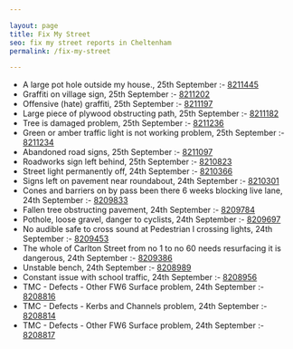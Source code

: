 ```yaml
---

layout: page
title: Fix My Street
seo: fix my street reports in Cheltenham
permalink: /fix-my-street

---
```


<!-- fix_marker starts -->

- A large pot hole outside my house., 25th September :- [8211445](https://www.fixmystreet.com/report/8211445)
- Graffiti on village sign, 25th September :- [8211202](https://www.fixmystreet.com/report/8211202)
- Offensive (hate) graffiti, 25th September :- [8211197](https://www.fixmystreet.com/report/8211197)
- Large piece of plywood obstructing path, 25th September :- [8211182](https://www.fixmystreet.com/report/8211182)
- Tree is damaged problem, 25th September :- [8211236](https://www.fixmystreet.com/report/8211236)
- Green or amber traffic light is not working problem, 25th September :- [8211234](https://www.fixmystreet.com/report/8211234)
- Abandoned road signs, 25th September :- [8211097](https://www.fixmystreet.com/report/8211097)
- Roadworks sign left behind, 25th September :- [8210823](https://www.fixmystreet.com/report/8210823)
- Street light permanently off, 24th September :- [8210366](https://www.fixmystreet.com/report/8210366)
- Signs left on pavement near roundabout, 24th September :- [8210301](https://www.fixmystreet.com/report/8210301)
- Cones and barriers on by pass been there 6 weeks blocking live lane, 24th September :- [8209833](https://www.fixmystreet.com/report/8209833)
- Fallen tree obstructing pavement, 24th September :- [8209784](https://www.fixmystreet.com/report/8209784)
- Pothole, loose gravel, danger to cyclists, 24th September :- [8209697](https://www.fixmystreet.com/report/8209697)
- No audible safe to cross sound at Pedestrian l crossing lights, 24th September :- [8209453](https://www.fixmystreet.com/report/8209453)
- The whole of Carlton Street from no 1 to no 60 needs resurfacing it is dangerous, 24th September :- [8209386](https://www.fixmystreet.com/report/8209386)
- Unstable bench, 24th September :- [8208989](https://www.fixmystreet.com/report/8208989)
- Constant issue with school traffic, 24th September :- [8208956](https://www.fixmystreet.com/report/8208956)
- TMC - Defects - Other FW6  Surface problem, 24th September :- [8208816](https://www.fixmystreet.com/report/8208816)
- TMC - Defects - Kerbs and Channels problem, 24th September :- [8208814](https://www.fixmystreet.com/report/8208814)
- TMC - Defects - Other FW6  Surface problem, 24th September :- [8208817](https://www.fixmystreet.com/report/8208817)

<!-- fix_marker ends -->